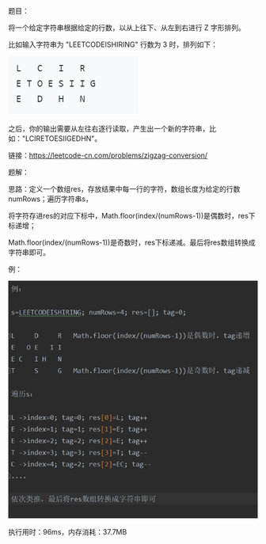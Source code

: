 题目：

将一个给定字符串根据给定的行数，以从上往下、从左到右进行 Z 字形排列。

比如输入字符串为 "LEETCODEISHIRING" 行数为 3 时，排列如下：

![avatar](./123.png)

之后，你的输出需要从左往右逐行读取，产生出一个新的字符串，比如："LCIRETOESIIGEDHN"。

链接：https://leetcode-cn.com/problems/zigzag-conversion/

题解：

思路：定义一个数组res，存放结果中每一行的字符，数组长度为给定的行数numRows；遍历字符串s，

将字符存进res的对应下标中，Math.floor(index/(numRows-1))是偶数时，res下标递增；

Math.floor(index/(numRows-1))是奇数时，res下标递减。最后将res数组转换成字符串即可。

例：

![avatar](./example.png)

执行用时：96ms，内存消耗：37.7MB
